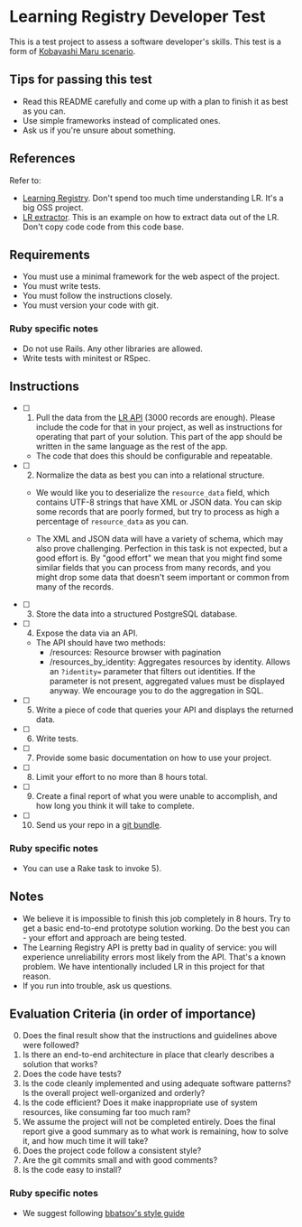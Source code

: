 # Learning Registry Developer Test

This is a test project to assess a software developer's skills. This test is a form of [Kobayashi Maru scenario](https://en.wikipedia.org/wiki/Kobayashi_Maru).

## Tips for passing this test

- Read this README carefully and come up with a plan to finish it as best as you can. 
- Use simple frameworks instead of complicated ones.
- Ask us if you're unsure about something.

## References

Refer to:
- [Learning Registry](http://www.learningregistry.org). Don't spend too much time understanding LR. It's a big OSS project.
- [LR extractor](https://github.com/learningtapestry/learning-registry-ruby-tools/tree/master/extractor). This is an example on how to extract data out of the LR. Don't copy code code from this code base.

## Requirements

- You must use a minimal framework for the web aspect of the project.
- You must write tests.
- You must follow the instructions closely.
- You must version your code with git.

### Ruby specific notes

- Do not use Rails. Any other libraries are allowed.
- Write tests with minitest or RSpec.

## Instructions

- [ ] 1) Pull the data from the [LR API](http://node01.public.learningregistry.net/) (3000 records are enough). Please include the code for that in your project, as well as instructions for operating that part of your solution. This part of the app should be written in the same language as the rest of the app.

    - The code that does this should be configurable and repeatable.

- [ ] 2) Normalize the data as best you can into a relational structure.

    - We would like you to deserialize the `resource_data` field, which contains UTF-8 strings that have XML or JSON data. You can skip some records that are poorly formed, but try to process as high a percentage of `resource_data` as you can.

    - The XML and JSON data will have a variety of schema, which may also prove challenging. Perfection in this task is not expected, but a good effort is. By "good effort" we mean that you might find some similar fields that you can process from many records, and you might drop some data that doesn't seem important or common from many of the records.

- [ ] 3) Store the data into a structured PostgreSQL database.

- [ ] 4) Expose the data via an API.

    - The API should have two methods:
        - /resources: Resource browser with pagination
        - /resources_by_identity: Aggregates resources by identity. Allows an `?identity=` parameter that filters out identities. If the parameter is not present, aggregated values must be displayed anyway. We encourage you to do the aggregation in SQL.

- [ ] 5) Write a piece of code that queries your API and displays the returned data.

- [ ] 6) Write tests.

- [ ] 7) Provide some basic documentation on how to use your project.

- [ ] 8) Limit your effort to no more than 8 hours total.

- [ ] 9) Create a final report of what you were unable to accomplish, and how long you think it will take to complete.

- [ ] 10) Send us your repo in a [git bundle](https://git-scm.com/blog/2010/03/10/bundles.html).

### Ruby specific notes

- You can use a Rake task to invoke 5).

## Notes

- We believe it is impossible to finish this job completely in 8 hours. Try to get a basic end-to-end prototype solution working. Do the best you can - your effort and approach are being tested.
- The Learning Registry API is pretty bad in quality of service: you will experience unreliability errors most likely from the API. That's a known problem. We have intentionally included LR in this project for that reason.
- If you run into trouble, ask us questions.

## Evaluation Criteria (in order of importance)

0. Does the final result show that the instructions and guidelines above were followed?
1. Is there an end-to-end architecture in place that clearly describes a solution that works?
2. Does the code have tests?
3. Is the code cleanly implemented and using adequate software patterns? Is the overall project well-organized and orderly?
4. Is the code efficient? Does it make inappropriate use of system resources, like consuming far too much ram?
5. We assume the project will not be completed entirely. Does the final report give a good summary as to what work is remaining, how to solve it, and how much time it will take?
6. Does the project code follow a consistent style? 
7. Are the git commits small and with good comments?
8. Is the code easy to install?

### Ruby specific notes

- We suggest following [bbatsov's style guide](https://github.com/bbatsov/ruby-style-guide)
